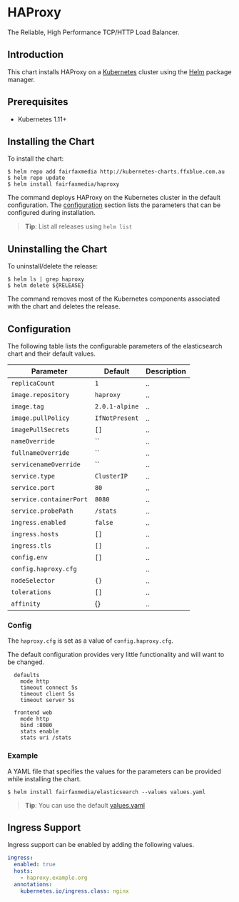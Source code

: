 # HAProxy

The Reliable, High Performance TCP/HTTP Load Balancer.

## Introduction

This chart installs HAProxy on a [Kubernetes](http://kubernetes.io) cluster using the [Helm](https://helm.sh) package manager.

## Prerequisites
  - Kubernetes 1.11+

## Installing the Chart

To install the chart:

```console
$ helm repo add fairfaxmedia http://kubernetes-charts.ffxblue.com.au
$ helm repo update
$ helm install fairfaxmedia/haproxy
```

The command deploys HAProxy on the Kubernetes cluster in the default configuration. The [configuration](#configuration) section lists the parameters that can be configured during installation.

> **Tip**: List all releases using `helm list`

## Uninstalling the Chart

To uninstall/delete the release:

```console
$ helm ls | grep haproxy
$ helm delete ${RELEASE}
```

The command removes most of the Kubernetes components associated with the chart and deletes the release.

## Configuration

The following table lists the configurable parameters of the elasticsearch chart and their default values.

| Parameter               | Default        | Description |
| ----------------------- | -------------- | ----------- |
| `replicaCount`          | `1`            | ..          |
| `image.repository`      | `haproxy`      | ..          |
| `image.tag`             | `2.0.1-alpine` | ..          |
| `image.pullPolicy`      | `IfNotPresent` | ..          |
| `imagePullSecrets`      | `[]`           | ..          |
| `nameOverride`          | ``             | ..          |
| `fullnameOverride`      | ``             | ..          |
| `servicenameOverride`   | ``             | ..          |
| `service.type`          | `ClusterIP`    | ..          |
| `service.port`          | `80`           | ..          |
| `service.containerPort` | `8080`         | ..          |
| `service.probePath`     | `/stats`       | ..          |
| `ingress.enabled`       | `false`        | ..          |
| `ingress.hosts`         | `[]`           | ..          |
| `ingress.tls`           | `[]`           | ..          |
| `config.env`            | `[]`           | ..          |
| `config.haproxy.cfg`    |                | ..          |
| `nodeSelector`          | `{}`           | ..          |
| `tolerations`           | `[]`           | ..          |
| `affinity`              | {}             | ..          |

### Config

The `haproxy.cfg` is set as a value of `config.haproxy.cfg`.

The default configuration provides very little functionality and will want to be changed.
```
  defaults
    mode http
    timeout connect 5s
    timeout client 5s
    timeout server 5s

  frontend web
    mode http
    bind :8080
    stats enable
    stats uri /stats
```

### Example

A YAML file that specifies the values for the parameters can be provided while installing the chart.

```console
$ helm install fairfaxmedia/elasticsearch --values values.yaml
```

> **Tip**: You can use the default [values.yaml](values.yaml)

## Ingress Support

Ingress support can be enabled by adding the following values.

```yaml
ingress:
  enabled: true
  hosts:
    - haproxy.example.org
  annotations:
    kubernetes.io/ingress.class: nginx
```
